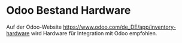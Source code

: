 # Odoo Bestand Hardware

Auf der Odoo-Website <https://www.odoo.com/de_DE/app/inventory-hardware> wird Hardware für Integration mit Odoo empfohlen.